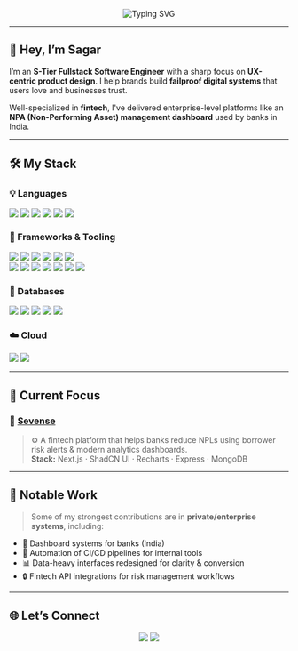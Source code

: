<!-- PROFILE README FOR SAGAR SREEKUMAR -->

<p align="center">
  <img src="https://readme-typing-svg.demolab.com?font=Fira+Code&duration=2500&pause=1000&color=00F7FF&center=true&vCenter=true&width=600&lines=Fullstack+Software+Engineer;UX-first+Systems+Builder;Failproof+Product+Engineering+for+Fintech+Brands;Building+Next-gen+tools" alt="Typing SVG" />
</p>

---

## 👋 Hey, I’m Sagar

I’m an **S-Tier Fullstack Software Engineer** with a sharp focus on **UX-centric product design**. I help brands build **failproof digital systems** that users love and businesses trust.

Well-specialized in **fintech**, I've delivered enterprise-level platforms like an **NPA (Non-Performing Asset) management dashboard** used by banks in India.

---

## 🛠️ My Stack

### 💡 Languages
<p>
  <img src="https://img.shields.io/badge/Python-3776AB?style=flat&logo=python&logoColor=white"/>
  <img src="https://img.shields.io/badge/C-00599C?style=flat&logo=c&logoColor=white"/>
  <img src="https://img.shields.io/badge/C++-004482?style=flat&logo=c%2B%2B&logoColor=white"/>
  <img src="https://img.shields.io/badge/Java-ED8B00?style=flat&logo=openjdk&logoColor=white"/>
  <img src="https://img.shields.io/badge/JavaScript-F7DF1E?style=flat&logo=javascript&logoColor=black"/>
  <img src="https://img.shields.io/badge/TypeScript-3178C6?style=flat&logo=typescript&logoColor=white"/>
</p>

### 🧱 Frameworks & Tooling
<p>
  <img src="https://img.shields.io/badge/TensorFlow-FF6F00?style=flat&logo=tensorflow&logoColor=white"/>
  <img src="https://img.shields.io/badge/PyTorch-EE4C2C?style=flat&logo=pytorch&logoColor=white"/>
  <img src="https://img.shields.io/badge/Scikit--learn-F7931E?style=flat&logo=scikit-learn&logoColor=white"/>
  <img src="https://img.shields.io/badge/Pandas-150458?style=flat&logo=pandas&logoColor=white"/>
  <img src="https://img.shields.io/badge/Numpy-013243?style=flat&logo=numpy&logoColor=white"/>
  <img src="https://img.shields.io/badge/Matplotlib-11557C?style=flat&logo=matplotlib&logoColor=white"/>
  <br />
  <img src="https://img.shields.io/badge/React-61DAFB?style=flat&logo=react&logoColor=black"/>
  <img src="https://img.shields.io/badge/Next.js-000000?style=flat&logo=nextdotjs&logoColor=white"/>
  <img src="https://img.shields.io/badge/Angular-DD0031?style=flat&logo=angular&logoColor=white"/>
  <img src="https://img.shields.io/badge/Vite-646CFF?style=flat&logo=vite&logoColor=white"/>
  <img src="https://img.shields.io/badge/SpringBoot-6DB33F?style=flat&logo=springboot&logoColor=white"/>
  <img src="https://img.shields.io/badge/Node.js-339933?style=flat&logo=nodedotjs&logoColor=white"/>
  <img src="https://img.shields.io/badge/Arduino-00979D?style=flat&logo=arduino&logoColor=white"/>
</p>

### 🧬 Databases
<p>
  <img src="https://img.shields.io/badge/MongoDB-47A248?style=flat&logo=mongodb&logoColor=white"/>
  <img src="https://img.shields.io/badge/PostgreSQL-336791?style=flat&logo=postgresql&logoColor=white"/>
  <img src="https://img.shields.io/badge/MySQL-4479A1?style=flat&logo=mysql&logoColor=white"/>
  <img src="https://img.shields.io/badge/SQL-E38C00?style=flat&logo=sqlite&logoColor=white"/>
  <img src="https://img.shields.io/badge/NoSQL-3F3F3F?style=flat"/>
</p>

### ☁️ Cloud
<p>
  <img src="https://img.shields.io/badge/AWS-232F3E?style=flat&logo=amazonaws&logoColor=white"/>
  <img src="https://img.shields.io/badge/Google_Cloud-4285F4?style=flat&logo=googlecloud&logoColor=white"/>
</p>

---

## 🚀 Current Focus

### 🔹 [**Sevense**](https://github.com/sagarsreekumar/sevense)  
> ⚙️ A fintech platform that helps banks reduce NPLs using borrower risk alerts & modern analytics dashboards.  
> **Stack:** Next.js · ShadCN UI · Recharts · Express · MongoDB

---

## 🔐 Notable Work

> Some of my strongest contributions are in **private/enterprise systems**, including:

- 🏦 Dashboard systems for banks (India)  
- 🔄 Automation of CI/CD pipelines for internal tools  
- 📊 Data-heavy interfaces redesigned for clarity & conversion  
- 🔒 Fintech API integrations for risk management workflows

---

## 🌐 Let’s Connect

<p align="center">
  <a href="https://linkedin.com/in/sagarsreekumar"><img src="https://img.shields.io/badge/LinkedIn-blue?style=flat&logo=linkedin&logoColor=white" /></a>
  <a href="https://tuskertron.com"><img src="https://img.shields.io/badge/Website-000000?style=flat&logo=github&logoColor=white" /></a>
</p>

